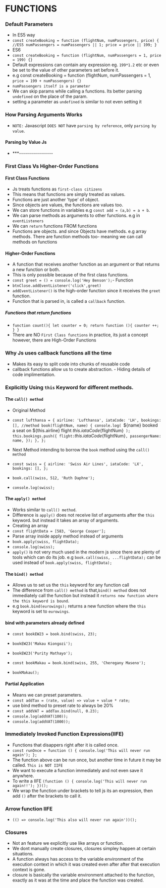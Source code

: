 # FUNCTIONS

### Default Parameters

- In ES5 way
- `const createBooking = function (flightNum, numPassengers, price) { //ES5 numPassengers = numPassengers || 1; price = price || 199; }`
- ES6
- `const createBooking = function (flightNum, numPassengers = 1, price = 199) {}`
- Default expressions can contain any expression eg. `199*1.2` etc or even be set to the value of other parameters set before it.
- e.g const createBooking = function (flightNum, numPassengers = 1, `price = 199 + numPassengers) {}`
- `numPassengers itself is a parameter`
- We can skip params while calling a functions. Its better parsing `undefined` on the place of the param.
- setting a parameter as `undefined` is similar to not even setting it

### How Parsing Arguments Works

- `NOTE:` Javascript `DOES NOT` have `parsing by reference`, only `parsing by value`.

#### Parsing by Value Js

- \*\*\*-----------------

### First Class Vs Higher-Order Functions

#### First Class Functions

- Js treats functions as `first-class citizens`
- This means that functions are simply treated as values.
- Functions are just another 'type' of object.
- Since objects are values, the functions are values too.
- We can store functions in variables e.g `const add = (a,b) = a + b`.
- We can parse methods as arguments to other functions. e.g in `eventListeners`
- We can `return` functions FROM functions
- Functions are objects. and since Objects have methods. e.g array methods. There are function methods too- meaning we can call methods on functions

#### Higher-Order Functions

- A function that receives another function as an argument or that returns a new function or both.
- This is only possible because of the first class functions.
- `const greet = () = console.log('Hey Benson');`- Function
- `btnClose.addEventListener('click',greet)`
- `addEventListener()` is the high-order function since it receives the `greet` function.
- Function that is parsed in, is called a `callback` function.

##### Functions that return functions

- `function count(){ let counter = 0; return function (){ counter ++; } }`
- There are NO `First Class functions` in practice, its just a concept however, there are High-Order Functions

### Why Js uses callback functions all the time

- Makes its easy to split code into chunks of reusable code
- callback functions allow us to create abstraction. - Hiding details of code implimentation.

### Explicitly Using `this` Keyword for different methods.

#### The `call() method`

- Original Method
- `const lufthansa = { airline: 'Lufthansa', iataCode: 'LH', bookings: [], //method book(flightNum, name) { console.log( `${name} booked a seat on ${this.airline} flight ${this.iataCode}${flightNum}` ); this.bookings.push({ flight:`${this.iataCode}${flightNum}`, passengerName: name, }); }, };`

- Next Method intending to borrow the `book` method using the `call() method`
- `const swiss = { airline: 'Swiss Air Lines', iataCode: 'LX', bookings: [], }; `
- `book.call(swiss, 512, 'Ruth Daphne');`
- `console.log(swiss);`

#### The `apply() method`

- Works similar to `call() method`.
- Difference is `apply()` does not receive list of arguments after the `this` keyword. but instead it takes an array of arguments.
- Creating an array
- `const flightData = [583, 'George Cooper'];`
- Parse array inside apply method instead of arguments
- `book.apply(swiss, flightData);`
- `console.log(swiss);`
- `apply()` is not very much used in the modern js since there are plenty of tools which can do its job. e.g `book.call(swiss, ...flightData);` can be used instead of `book.apply(swiss, flightData);`

#### The `bind() method`

- Allows us to set us the `this` keyword for any function call
- The difference from `call() method` is that,`bind() method` does not immediately call the function but instead it `returns new function where the this keyword is bound`.
- e.g `book.bind(eurowings);` returns a new function where the `this` keyword is set to `eurowings`.

#### bind with parameters already defined

- `const bookEW23 = book.bind(swiss, 23);`
- `bookEW23('Makau Kiongozi');`
- `bookEW23('Purity Mathayo');`

- `const bookMakau = book.bind(swiss, 255, 'Cheregany Maseno');`
- `bookMakau();`

#### Partial Application

- Means we can preset parameters.
- `const addTax = (rate, value) => value + value * rate;`
- use bind method to preset rate to always be 20%
- `const addVAT = addTax.bind(null, 0.23);`
- `console.log(addVAT(100)); `
- `console.log(addVAT(1000));`

### Immediately Invoked Function Expressions(IIFE)

- Functions that disappers right after it is called once.
- `const runOnce = function () { console.log('This will never run again'); };`
- The function above can be run once, but another time in future it may be called. `This is NOT IIFE`
- We want to execute a function immediately and not even save it anywhere.
- To write a IIFE `(function () { console.log('This will never run again!!'); })();`
- We wrap the function under brackets to tell js its an expression, then add `()` after the brackets to call it.

### Arrow function IIFE

- `(() => console.log('This also will never run again'))();`

### Closures

- Not an feature we explicitly use like arrays or function.
- We dont manually create closures, closures simpley happen at certain situations.
- A function always has access to the variable environment of the execution context in which it was created even after after that execution context is gone.
- closure is basically the variable environment attached to the function, exactly as it was at the time and place the function was created.

